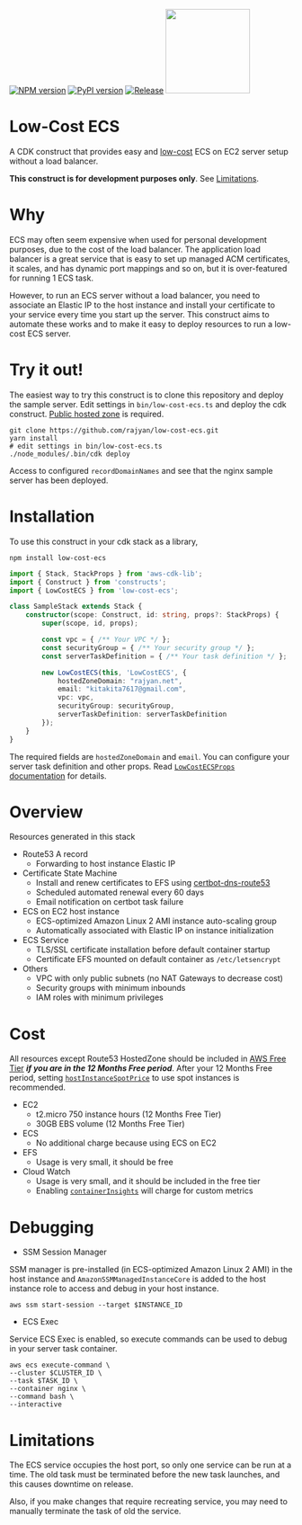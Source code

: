 [![NPM version](https://badge.fury.io/js/low-cost-ecs.svg)](https://www.npmjs.com/package/low-cost-ecs)
[![PyPI version](https://badge.fury.io/py/low-cost-ecs.svg)](https://pypi.org/project/low-cost-ecs)
[![Release](https://github.com/rajyan/low-cost-ecs/workflows/release/badge.svg)](https://github.com/rajyan/low-cost-ecs/actions/workflows/release.yml)
[<img src="https://constructs.dev/badge?package=low-cost-ecs" width="150">](https://constructs.dev/packages/low-cost-ecs)

# Low-Cost ECS

A CDK construct that provides easy and [low-cost](#cost) ECS on EC2 server setup without a load balancer.

**This construct is for development purposes only**. See [Limitations](#limitations).

# Why

ECS may often seem expensive when used for personal development purposes, due to the cost of the load balancer.
The application load balancer is a great service that is easy to set up managed ACM certificates, it scales, and has dynamic port mappings and so on, but it is over-featured for running 1 ECS task.

However, to run an ECS server without a load balancer, you need to associate an Elastic IP to the host instance and install your certificate to your service every time you start up the server.
This construct aims to automate these works and to make it easy to deploy resources to run a low-cost ECS server.

# Try it out!

The easiest way to try this construct is to clone this repository and deploy the sample server.
Edit settings in `bin/low-cost-ecs.ts` and deploy the cdk construct. [Public hosted zone](https://docs.aws.amazon.com/Route53/latest/DeveloperGuide/AboutHZWorkingWith.html) is required.

```
git clone https://github.com/rajyan/low-cost-ecs.git
yarn install
# edit settings in bin/low-cost-ecs.ts
./node_modules/.bin/cdk deploy
```

Access to configured `recordDomainNames` and see that the nginx sample server has been deployed.

# Installation

To use this construct in your cdk stack as a library,

```
npm install low-cost-ecs
```

```ts
import { Stack, StackProps } from 'aws-cdk-lib';
import { Construct } from 'constructs';
import { LowCostECS } from 'low-cost-ecs';

class SampleStack extends Stack {
    constructor(scope: Construct, id: string, props?: StackProps) {
        super(scope, id, props);

        const vpc = { /** Your VPC */ };
        const securityGroup = { /** Your security group */ };
        const serverTaskDefinition = { /** Your task definition */ };

        new LowCostECS(this, 'LowCostECS', {
            hostedZoneDomain: "rajyan.net",
            email: "kitakita7617@gmail.com",
            vpc: vpc,
            securityGroup: securityGroup,
            serverTaskDefinition: serverTaskDefinition
        });
    }
}
```

The required fields are `hostedZoneDomain` and `email`.
You can configure your server task definition and other props. Read [`LowCostECSProps` documentation](https://github.com/rajyan/low-cost-ecs/blob/main/API.md#low-cost-ecs.LowCostECSProps) for details.

# Overview

Resources generated in this stack

* Route53 A record
  * Forwarding to host instance Elastic IP
* Certificate State Machine
  * Install and renew certificates to EFS using [certbot-dns-route53](https://certbot-dns-route53.readthedocs.io/en/stable/)
  * Scheduled automated renewal every 60 days
  * Email notification on certbot task failure
* ECS on EC2 host instance
  * ECS-optimized Amazon Linux 2 AMI instance auto-scaling group
  * Automatically associated with Elastic IP on instance initialization
* ECS Service
  * TLS/SSL certificate installation before default container startup
  * Certificate EFS mounted on default container as `/etc/letsencrypt`
* Others
  * VPC with only public subnets (no NAT Gateways to decrease cost)
  * Security groups with minimum inbounds
  * IAM roles with minimum privileges

# Cost

All resources except Route53 HostedZone should be included in [AWS Free Tier](https://docs.aws.amazon.com/whitepapers/latest/how-aws-pricing-works/get-started-with-the-aws-free-tier.html)
***if you are in the 12 Months Free period***.
After your 12 Months Free period, setting [`hostInstanceSpotPrice`](https://github.com/rajyan/low-cost-ecs/blob/main/API.md#low-cost-ecs.LowCostECSProps.property.hostInstanceSpotPrice) to use spot instances is recommended.

* EC2
  * t2.micro 750 instance hours (12 Months Free Tier)
  * 30GB EBS volume (12 Months Free Tier)
* ECS
  * No additional charge because using ECS on EC2
* EFS
  * Usage is very small, it should be free
* Cloud Watch
  * Usage is very small, and it should be included in the free tier
  * Enabling [`containerInsights`](https://github.com/rajyan/low-cost-ecs/blob/main/API.md#low-cost-ecs.LowCostECSProps.property.containerInsights) will charge for custom metrics

# Debugging

* SSM Session Manager

SSM manager is pre-installed (in ECS-optimized Amazon Linux 2 AMI) in the host instance and `AmazonSSMManagedInstanceCore` is added to the host instance role
to access and debug in your host instance.

```
aws ssm start-session --target $INSTANCE_ID
```

* ECS Exec

Service ECS Exec is enabled, so execute commands can be used to debug in your server task container.

```
aws ecs execute-command \
--cluster $CLUSTER_ID \
--task $TASK_ID \
--container nginx \
--command bash \
--interactive
```

# Limitations

The ECS service occupies the host port, so only one service can be run at a time.
The old task must be terminated before the new task launches, and this causes downtime on release.

Also, if you make changes that require recreating service, you may need to manually terminate the task of old the service.
